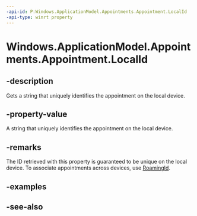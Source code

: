 ```yaml
---
-api-id: P:Windows.ApplicationModel.Appointments.Appointment.LocalId
-api-type: winrt property
---
```


<!-- Property syntax
public string LocalId { get; }
-->

# Windows.ApplicationModel.Appointments.Appointment.LocalId

## -description
Gets a string that uniquely identifies the appointment on the local device.

## -property-value
A string that uniquely identifies the appointment on the local device.

## -remarks
The ID retrieved with this property is guaranteed to be unique on the local device. To associate appointments across devices, use [RoamingId](appointment_roamingid.md).

## -examples

## -see-also
